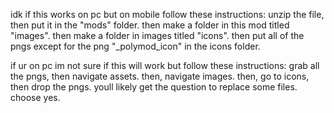 idk if this works on pc but on mobile follow these instructions: unzip the file, then put it in the "mods"
folder. then make a folder in this mod titled "images". then make a folder in images titled "icons".
then put all of the pngs except for the png "_polymod_icon" in the icons folder.

if ur on pc im not sure if this will work but follow these instructions: 
grab all the pngs, then navigate assets. then, navigate images. then, go to icons, then drop the pngs. 
youll likely get the question to replace some files. choose yes. 
